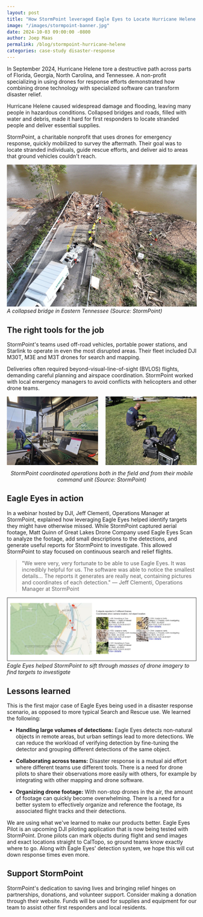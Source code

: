 ```yaml
---
layout: post
title: "How StormPoint leveraged Eagle Eyes to Locate Hurricane Helene Survivors by Drone"
image: "/images/stormpoint-banner.jpg"
date: 2024-10-03 09:00:00 -0800
author: Joep Maas
permalink: /blog/stormpoint-hurricane-helene
categories: case-study disaster-response
---
```


In September 2024, Hurricane Helene tore a destructive path across parts of Florida, Georgia, North Carolina, and Tennessee. A non-profit specializing in using drones for response efforts demonstrated how combining drone technology with specialized software can transform disaster relief.

Hurricane Helene caused widespread damage and flooding, leaving many people in hazardous conditions. Collapsed bridges and roads, filled with water and debris, made it hard for first responders to locate stranded people and deliver essential supplies. 

StormPoint, a charitable nonprofit that uses drones for emergency response, quickly mobilized to survey the aftermath. Their goal was to locate stranded individuals, guide rescue efforts, and deliver aid to areas that ground vehicles couldn't reach.

![A collapsed bridge in Eastern Tennessee](/images/stormpoint1.jpg)
*A collapsed bridge in Eastern Tennessee (Source: StormPoint)*

## The right tools for the job

StormPoint's teams used off-road vehicles, portable power stations, and Starlink to operate in even the most disrupted areas. Their fleet included DJI M30T, M3E and M3T drones for search and mapping.

Deliveries often required beyond-visual-line-of-sight (BVLOS) flights, demanding careful planning and airspace coordination. StormPoint worked with local emergency managers to avoid conflicts with helicopters and other drone teams. 

<div style="display: flex; justify-content: space-between; margin-bottom: 10px;">
  <div style="flex: 1; margin-right: 10px;">
    <img src="/images/stormpoint2.jpg" alt="StormPoint field operations" style="width: 100%; height: auto;">
  </div>
  <div style="flex: 1; margin-left: 10px;">
    <img src="/images/stormpoint3.jpg" alt="StormPoint mobile command unit" style="width: 100%; height: auto;">
  </div>
</div>
<div style="text-align: center; font-style: italic; margin-bottom: 20px;">
  StormPoint coordinated operations both in the field and from their mobile command unit (Source: StormPoint)
</div>

## Eagle Eyes in action

In a webinar hosted by DJI, Jeff Clementi, Operations Manager at StormPoint, explained how leveraging Eagle Eyes helped identify targets they might have otherwise missed. While StormPoint captured aerial footage, Matt Quinn of Great Lakes Drone Company used Eagle Eyes Scan to analyze the footage, add small descriptions to the detections, and generate useful reports for StormPoint to investigate. This allowed StormPoint to stay focused on continuous search and relief flights.

> "We were very, very fortunate to be able to use Eagle Eyes. It was incredibly helpful for us. The software was able to notice the smallest details... The reports it generates are really neat, containing pictures and coordinates of each detection."
> — Jeff Clementi, Operations Manager at StormPoint

![Eagle Eyes helped process imagery](/images/Stormpoint4.png)
*Eagle Eyes helped StormPoint to sift through masses of drone imagery to find targets to investigate*

## Lessons learned

This is the first major case of Eagle Eyes being used in a disaster response scenario, as opposed to more typical Search and Rescue use. We learned the following:

* **Handling large volumes of detections:** Eagle Eyes detects non-natural objects in remote areas, but urban settings lead to more detections. We can reduce the workload of verifying detection by fine-tuning the detector and grouping different detections of the same object.

* **Collaborating across teams:** Disaster response is a mutual aid effort where different teams use different tools. There is a need for drone pilots to share their observations more easily with others, for example by integrating with other mapping and drone software.

* **Organizing drone footage:** With non-stop drones in the air, the amount of footage can quickly become overwhelming. There is a need for a better system to effectively organize and reference the footage, its associated flight tracks and their detections.

We are using what we've learned to make our products better. Eagle Eyes Pilot is an upcoming DJI piloting application that is now being tested with StormPoint. Drone pilots can mark objects during flight and send images and exact locations straight to CalTopo, so ground teams know exactly where to go. Along with Eagle Eyes' detection system, we hope this will cut down response times even more.

## Support StormPoint

StormPoint's dedication to saving lives and bringing relief hinges on partnerships, donations, and volunteer support. Consider making a donation through their website. Funds will be used for supplies and equipment for our team to assist other first responders and local residents. 